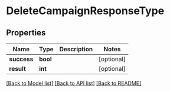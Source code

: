 # DeleteCampaignResponseType

## Properties
Name | Type | Description | Notes
------------ | ------------- | ------------- | -------------
**success** | **bool** |  | [optional] 
**result** | **int** |  | [optional] 

[[Back to Model list]](../README.md#documentation-for-models) [[Back to API list]](../README.md#documentation-for-api-endpoints) [[Back to README]](../README.md)

